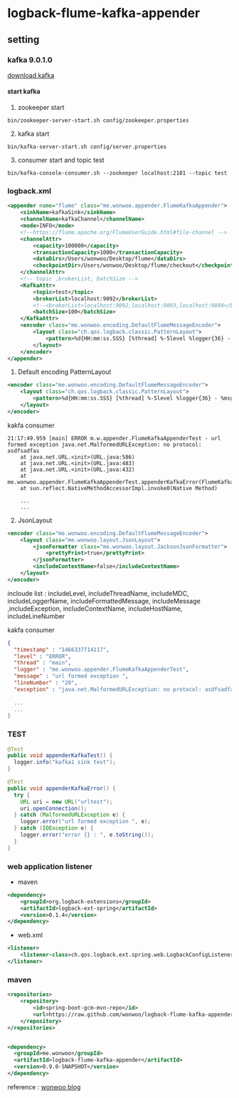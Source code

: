 # logback-flume-kafka-appender

## setting

### kafka 9.0.1.0
[download kafka](http://kafka.apache.org/downloads.html "download kafka")

#### start kafka
1. zookeeper start
```
bin/zookeeper-server-start.sh config/zookeeper.properties
```

2. kafka start
```
bin/kafka-server-start.sh config/server.properties
```

3. consumer start and topic test
```
bin/kafka-console-consumer.sh --zookeeper localhost:2181 --topic test
```

### logback.xml
```xml
<appender name="flume" class="me.wonwoo.appender.FlumeKafkaAppender">
    <sinkName>kafkaSink</sinkName>
    <channelName>kafkaChannel</channelName>
    <mode>INFO</mode>
    <!--https://flume.apache.org/FlumeUserGuide.html#file-channel -->
    <channelAttr>
        <capacity>100000</capacity>
        <transactionCapacity>1000</transactionCapacity>
        <dataDirs>/Users/wonwoo/Desktop/flume</dataDirs>
        <checkpointDir>/Users/wonwoo/Desktop/flume/checkout</checkpointDir>
    </channelAttr>
    <!-- topic ,brokerList, batchSize -->
    <KafkaAttr>
        <topic>test</topic>
        <brokerList>localhost:9092</brokerList>
        <!--<brokerList>localhost:9092,localhost:9093,localhost:9094</brokerList>-->
        <batchSize>100</batchSize>
    </KafkaAttr>
    <encoder class="me.wonwoo.encoding.DefaultFlumeMessageEncoder">
        <layout class="ch.qos.logback.classic.PatternLayout">
            <pattern>%d{HH:mm:ss.SSS} [%thread] %-5level %logger{36} - %msg</pattern>
        </layout>
    </encoder>
</appender>
```

1. Default encoding PatternLayout 
```xml
<encoder class="me.wonwoo.encoding.DefaultFlumeMessageEncoder">
    <layout class="ch.qos.logback.classic.PatternLayout">
        <pattern>%d{HH:mm:ss.SSS} [%thread] %-5level %logger{36} - %msg</pattern>
    </layout>
</encoder>
```

kakfa consumer 

```
21:17:49.959 [main] ERROR m.w.appender.FlumeKafkaAppenderTest - url formed exception java.net.MalformedURLException: no protocol: asdfsadfas
	at java.net.URL.<init>(URL.java:586)
	at java.net.URL.<init>(URL.java:483)
	at java.net.URL.<init>(URL.java:432)
	at me.wonwoo.appender.FlumeKafkaAppenderTest.appenderKafkaError(FlumeKafkaAppenderTest.java:25)
	at sun.reflect.NativeMethodAccessorImpl.invoke0(Native Method)
	
	...
	...
```

2. JsonLayout
```xml
<encoder class="me.wonwoo.encoding.DefaultFlumeMessageEncoder">
    <layout class="me.wonwoo.layout.JsonLayout">
        <jsonFormatter class="me.wonwoo.layout.JacksonJsonFormatter">
            <prettyPrint>true</prettyPrint>
        </jsonFormatter>
        <includeContextName>false</includeContextName>
    </layout>
</encoder>
```
incloude list : 
includeLevel, includeThreadName, includeMDC, includeLoggerName, includeFormattedMessage, includeMessage ,includeException, includeContextName, includeHostName, includeLineNumber

kakfa consumer 

```json
{
  "timestamp" : "1466337714117",
  "level" : "ERROR",
  "thread" : "main",
  "logger" : "me.wonwoo.appender.FlumeKafkaAppenderTest",
  "message" : "url formed exception ",
  "lineNumber" : "29",
  "exception" : "java.net.MalformedURLException: no protocol: asdfsadfas\n\tat java.net.URL.<init>(URL.java:586)\n\tat java.net.URL.<init>(URL.java:483)\n\tat java.net.URL.<init>(URL.java:432)\n\tat me.wonwoo.appender.FlumeKafkaAppenderTest.appenderKafkaError(FlumeKafkaAppenderTest.java:26)\n\tat sun.reflect.NativeMethodAccessorImpl.invoke0(Native Method)\n\tat sun.reflect.NativeMethodAccessorImpl.invoke(NativeMethodAccessorImpl.java:62
  
  ...
  ...
}
```

### TEST

```java
@Test
public void appenderKafkaTest() {
  logger.info("kafka1 sink test");
}

@Test
public void appenderKafkaError() {
  try {
    URL uri = new URL("urltest");
    uri.openConnection();
  } catch (MalformedURLException e) {
    logger.error("url formed exception ", e);
  } catch (IOException e) {
    logger.error("error {} : ", e.toString());
  }
}
```

### web application listener
- maven
```xml
<dependency>
    <groupId>org.logback-extensions</groupId>
    <artifactId>logback-ext-spring</artifactId>
    <version>0.1.4</version>
</dependency>
```

- web.xml
```xml
<listener>
    <listener-class>ch.qos.logback.ext.spring.web.LogbackConfigListener</listener-class>
</listener>
```



### maven

```xml
<repositories>
	<repository>
	    <id>spring-boot-gcm-mvn-repo</id>
	    <url>https://raw.github.com/wonwoo/logback-flume-kafka-appender/mvn-repo/</url>
	</repository>
</repositories>


<dependency>
  <groupId>me.wonwoo</groupId>
  <artifactId>logback-flume-kafka-appender</artifactId>
  <version>0.9.0-SNAPSHOT</version>
</dependency>
```

reference : [wonwoo blog](http://wonwoo.ml/index.php/post/951 "wonwoo blog")



